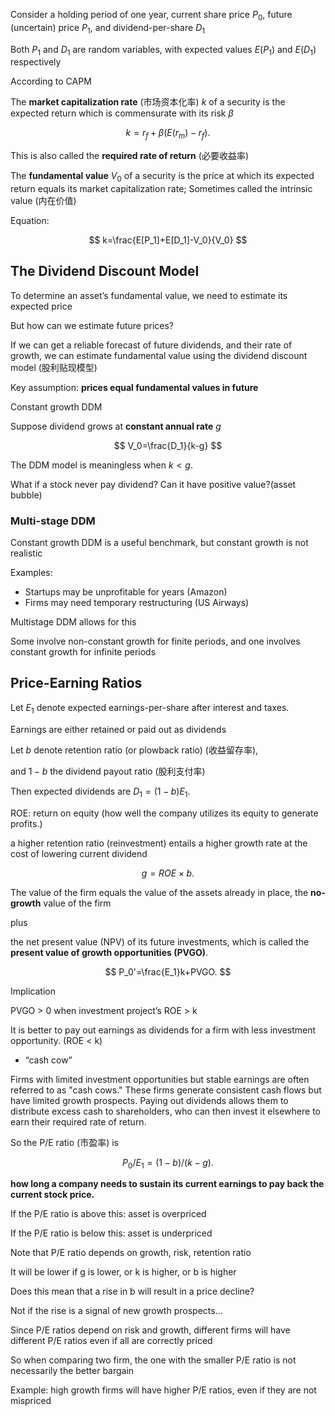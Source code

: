 Consider a holding period of one year, current share price $P_0$, future (uncertain) price $P_1$, and dividend-per-share $D_1$

Both $P_1$ and $D_1$ are random variables, with expected values $E(P_1)$ and $E(D_1)$ respectively

According to CAPM

The **market capitalization rate** (市场资本化率) $k$ of a security is the expected return which is commensurate with its risk $\beta$

$$
k = r_f+\beta(E(r_m)-r_f).
$$

This is also called the **required rate of return** (必要收益率)

The **fundamental value** $V_0$ of a security is the price at which its expected return equals its market capitalization rate; Sometimes called the intrinsic value (内在价值)

Equation:

$$
k=\frac{E[P_1]+E[D_1]-V_0}{V_0}
$$

## The Dividend Discount Model

To determine an asset’s fundamental value, we need to estimate its expected price

But how can we estimate future prices?

If we can get a reliable forecast of future dividends, and their rate of growth, we can estimate fundamental value using the dividend discount model (股利贴现模型)

Key assumption: **prices equal fundamental values in future**

Constant growth DDM

Suppose dividend grows at **constant annual rate** $g$

$$
V_0=\frac{D_1}{k-g}
$$

The DDM model is meaningless when $k < g$.

What if a stock never pay dividend? Can it have positive value?(asset bubble)

### Multi-stage DDM

Constant growth DDM is a useful benchmark, but constant growth is not realistic

Examples:

- Startups may be unprofitable for years (Amazon)
- Firms may need temporary restructuring (US Airways)

Multistage DDM allows for this

Some involve non-constant growth for finite periods, and one involves constant growth for infinite periods

## Price-Earning Ratios

Let $E_1$ denote expected earnings-per-share after interest and taxes.

Earnings are either retained or paid out as dividends

Let $b$ denote retention ratio (or plowback ratio) (收益留存率),

and $1−b$ the dividend payout ratio (股利支付率)

Then expected dividends are $D_1 = (1−b)E_1$.

ROE: return on equity (how well the company utilizes its equity to generate profits.)

a higher retention ratio (reinvestment) entails a higher growth rate at the cost of lowering current dividend

$$
g=ROE\times b.
$$

The value of the firm equals the value of the assets already in place, the **no-growth** value of the firm

plus

the net present value (NPV) of its future investments, which is called the **present value of growth opportunities (PVGO)**.

$$
P_0'=\frac{E_1}k+PVGO.
$$

Implication

PVGO > 0 when investment project’s ROE > k

It is better to pay out earnings as dividends for a firm with less investment opportunity. (ROE < k)

- “cash cow”

Firms with limited investment opportunities but stable earnings are often referred to as "cash cows." These firms generate consistent cash flows but have limited growth prospects. Paying out dividends allows them to distribute excess cash to shareholders, who can then invest it elsewhere to earn their required rate of return.

So the P/E ratio (市盈率) is

$$
P_0/E_1=(1-b)/(k-g).
$$

**how long a company needs to sustain its current earnings to pay back the current stock price.**

If the P/E ratio is above this: asset is overpriced

If the P/E ratio is below this: asset is underpriced

Note that P/E ratio depends on growth, risk, retention ratio

It will be lower if g is lower, or k is higher, or b is higher

Does this mean that a rise in b will result in a price decline?

Not if the rise is a signal of new growth prospects...

Since P/E ratios depend on risk and growth, different firms will have different P/E ratios even if all are correctly priced

So when comparing two firm, the one with the smaller P/E ratio is not necessarily the better bargain

Example: high growth firms will have higher P/E ratios, even if they are not mispriced
